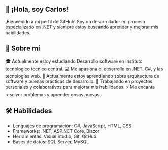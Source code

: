 ## 👋 ¡Hola, soy Carlos!

¡Bienvenido a mi perfil de GitHub! Soy un desarrollador en proceso especializado en .NET y siempre estoy buscando aprender y mejorar mis habilidades.

## 🚀 Sobre mí
🎓 Actualmente estoy estudiando Desarrollo software en Instituto tecnologico tecnico central.
💻 Me apasiona el desarrollo en .NET, C#, y las tecnologías web.
🌱 Actualmente estoy aprendiendo sobre arquitectura de software y buenas prácticas de desarrollo.
🔭 Trabajando en proyectos personales y colaborativos para mejorar mis habilidades.
⚡ Me encanta resolver problemas y aprender cosas nuevas.
## 🛠️ Habilidades
- Lenguajes de programación: C#, JavaScript, HTML, CSS
- Frameworks: .NET, ASP.NET Core, Blazor
- Herramientas: Visual Studio, Git, GitHub
- Bases de datos: SQL Server, MySQL
